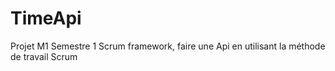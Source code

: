 # TimeApi
Projet M1 Semestre 1 Scrum framework, faire une Api en utilisant la méthode de travail Scrum

